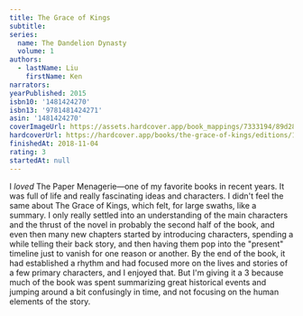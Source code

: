 ```yaml
---
title: The Grace of Kings
subtitle:
series:
  name: The Dandelion Dynasty
  volume: 1
authors:
  - lastName: Liu
    firstName: Ken
narrators:
yearPublished: 2015
isbn10: '1481424270'
isbn13: '9781481424271'
asin: '1481424270'
coverImageUrl: https://assets.hardcover.app/book_mappings/7333194/89d2883837d6d20cc78fd9907cefadbc572a254e.jpeg
hardcoverUrl: https://hardcover.app/books/the-grace-of-kings/editions/10711665
finishedAt: 2018-11-04
rating: 3
startedAt: null
---
```


I _loved_ The Paper Menagerie—one of my favorite books in recent years. It was full of life and really fascinating ideas and characters. I didn't feel the same about The Grace of Kings, which felt, for large swaths, like a summary. I only really settled into an understanding of the main characters and the thrust of the novel in probably the second half of the book, and even then many new chapters started by introducing characters, spending a while telling their back story, and then having them pop into the "present" timeline just to vanish for one reason or another. By the end of the book, it had established a rhythm and had focused more on the lives and stories of a few primary characters, and I enjoyed that. But I'm giving it a 3 because much of the book was spent summarizing great historical events and jumping around a bit confusingly in time, and not focusing on the human elements of the story.
